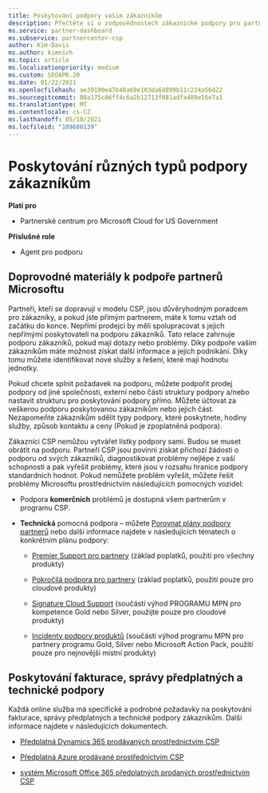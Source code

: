 ```yaml
---
title: Poskytování podpory vašim zákazníkům
description: Přečtěte si o zodpovědnostech zákaznické podpory pro partnery v programu CSP. Zahrnuje podporu pro fakturaci, správu předplatného a technické problémy.
ms.service: partner-dashboard
ms.subservice: partnercenter-csp
author: Kim-Davis
ms.author: kimnich
ms.topic: article
ms.localizationpriority: medium
ms.custom: SEOAPR.20
ms.date: 01/22/2021
ms.openlocfilehash: ae39190e47b48a69e103da6d899b11c224a56d22
ms.sourcegitcommit: 08a175c06ff4c6a2b12713f081adfa489e16e7a1
ms.translationtype: MT
ms.contentlocale: cs-CZ
ms.lasthandoff: 05/10/2021
ms.locfileid: "109686139"
---
```

# <a name="providing-different-types-of-support-to-your-customers"></a>Poskytování různých typů podpory zákazníkům

**Platí pro**

- Partnerské centrum pro Microsoft Cloud for US Government

**Příslušné role**

- Agent pro podporu

## <a name="microsoft-partner-support-guidance"></a>Doprovodné materiály k podpoře partnerů Microsoftu

Partneři, kteří se dopravují v modelu CSP, jsou důvěryhodným poradcem pro zákazníky, a pokud jste přímým partnerem, máte k tomu vztah od začátku do konce. Nepřímí prodejci by měli spolupracovat s jejich nepřímými poskytovateli na podporu zákazníků. Tato relace zahrnuje podporu zákazníků, pokud mají dotazy nebo problémy. Díky podpoře vašim zákazníkům máte možnost získat další informace a jejich podnikání. Díky tomu můžete identifikovat nové služby a řešení, které mají hodnotu jednotky.

Pokud chcete splnit požadavek na podporu, můžete podpořit prodej podpory od jiné společnosti, externí nebo části struktury podpory a/nebo nastavit strukturu pro poskytování podpory přímo. Můžete účtovat za veškerou podporu poskytovanou zákazníkům nebo jejich část. Nezapomeňte zákazníkům sdělit typy podpory, které poskytnete, hodiny služby, způsob kontaktu a ceny (Pokud je zpoplatněná podpora).

Zákazníci CSP nemůžou vytvářet lístky podpory sami. Budou se muset obrátit na podporu. Partneři CSP jsou povinni získat příchozí žádosti o podporu od svých zákazníků, diagnostikovat problémy nejlépe z vaší schopnosti a pak vyřešit problémy, které jsou v rozsahu hranice podpory standardních hodnot. Pokud nemůžete problém vyřešit, můžete řešit problémy Microsoftu prostřednictvím následujících pomocných vozidel:

- Podpora **komerčních** problémů je dostupná všem partnerům v programu CSP.

- **Technická** pomocná podpora – můžete [Porovnat plány podpory partnerů](https://partner.microsoft.com/support/partnersupport) nebo další informace najdete v následujících tématech o konkrétním plánu podpory:

  - [Premier Support pro partnery](https://partner.microsoft.com/support/microsoft-services-premier-support) (základ poplatků, použití pro všechny produkty)

  - [Pokročilá podpora pro partnery](https://partner.microsoft.com/support/advanced-cloud-support) (základ poplatků, použití pouze pro cloudové produkty)

  - [Signature Cloud Support](manage-your-partner-network-benefits.md) (součástí výhod PROGRAMU MPN pro kompetence Gold nebo Silver, použijte pouze pro cloudové produkty)

  - [Incidenty podpory produktů](manage-your-partner-network-benefits.md) (součástí výhod programu MPN pro partnery programu Gold, Silver nebo Microsoft Action Pack, použití pouze pro nejnovější místní produkty)

## <a name="providing-billing-subscription-management-and-technical-support"></a>Poskytování fakturace, správy předplatných a technické podpory 

Každá online služba má specifické a podrobné požadavky na poskytování fakturace, správy předplatných a technické podpory zákazníkům. Další informace najdete v následujících dokumentech.

- [Předplatná Dynamics 365 prodávaných prostřednictvím CSP](https://www.microsoftpartnercommunity.com/t5/CSP/Microsoft-Partner-Support-Guidance/m-p/5262#M30)

- [Předplatná Azure prodávané prostřednictvím CSP](https://www.microsoftpartnercommunity.com/t5/CSP/Microsoft-Partner-Support-Guidance/m-p/5263#M31)

- [systém Microsoft Office 365 předplatných prodaných prostřednictvím CSP](https://www.microsoftpartnercommunity.com/t5/CSP/Microsoft-Partner-Support-Guidance/m-p/5264#M32)
